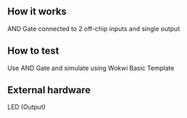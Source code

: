 <!---

This file is used to generate your project datasheet. Please fill in the information below and delete any unused
sections.

You can also include images in this folder and reference them in the markdown. Each image must be less than
512 kb in size, and the combined size of all images must be less than 1 MB.
-->

## How it works

AND Gate connected to 2 off-chip inputs and single output

## How to test

Use AND Gate and simulate using Wokwi Basic Template 

## External hardware

LED (Output)
